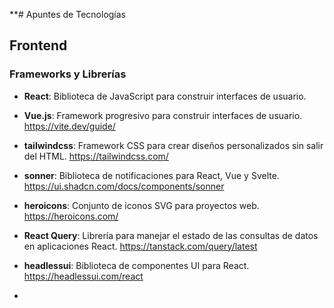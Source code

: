 **# Apuntes de Tecnologías

## Frontend
### Frameworks y Librerías
- **React**: Biblioteca de JavaScript para construir interfaces de usuario.
- **Vue.js**: Framework progresivo para construir interfaces de usuario.
https://vite.dev/guide/ 

- **tailwindcss**: Framework CSS para crear diseños personalizados sin salir del HTML.
https://tailwindcss.com/

- **sonner**: Biblioteca de notificaciones para React, Vue y Svelte. https://ui.shadcn.com/docs/components/sonner
- **heroicons**: Conjunto de iconos SVG para proyectos web. https://heroicons.com/

- **React Query**: Librería para manejar el estado de las consultas de datos en aplicaciones React.  https://tanstack.com/query/latest

- **headlessui**: Biblioteca de componentes UI para React. https://headlessui.com/react
- 

